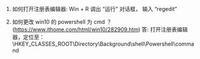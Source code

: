 1. 如何打开注册表编辑器: Win + R 调出 “运行” 对话框， 输入 “regedit”

2. 如何更改 win10 的 powershell 为 cmd ？  <br/>
    (https://www.ithome.com/html/win10/282909.htm)
    答: 打开注册表编辑器，定位至： \HKEY_CLASSES_ROOT\Directory\Background\shell\Powershell\command